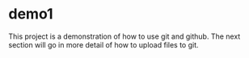 # demo1

This project is a demonstration of how to use git and github.
The next section will go in more detail of how to upload files to git.
